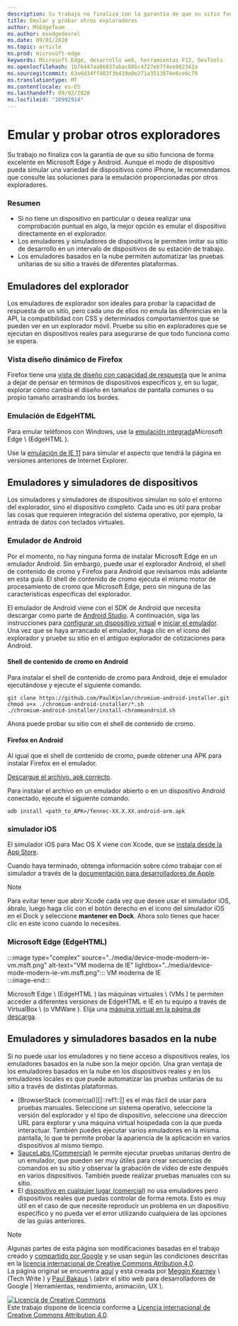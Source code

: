 ```yaml
---
description: Su trabajo no finaliza con la garantía de que su sitio funciona de forma excelente en Microsoft Edge y Android.  Aunque el modo de dispositivo pueda simular una variedad de dispositivos como iPhone, le recomendamos que consulte las soluciones para la emulación proporcionadas por otros exploradores.
title: Emular y probar otros exploradores
author: MSEdgeTeam
ms.author: msedgedevrel
ms.date: 09/01/2020
ms.topic: article
ms.prod: microsoft-edge
keywords: Microsoft Edge, desarrollo web, herramientas F12, DevTools
ms.openlocfilehash: 1b76447aa86837abac88bc4727eb7f4ee082342a
ms.sourcegitcommit: 63e6d34ff483f3b419a0e271a3513874e6ce6c79
ms.translationtype: MT
ms.contentlocale: es-ES
ms.lasthandoff: 09/02/2020
ms.locfileid: "10992914"
---
```

<!-- Copyright Meggin Kearney and Paul Bakaus

   Licensed under the Apache License, Version 2.0 (the "License");
   you may not use this file except in compliance with the License.
   You may obtain a copy of the License at

       https://www.apache.org/licenses/LICENSE-2.0

   Unless required by applicable law or agreed to in writing, software
   distributed under the License is distributed on an "AS IS" BASIS,
   WITHOUT WARRANTIES OR CONDITIONS OF ANY KIND, either express or implied.
   See the License for the specific language governing permissions and
   limitations under the License.  -->





# Emular y probar otros exploradores   




Su trabajo no finaliza con la garantía de que su sitio funciona de forma excelente en Microsoft Edge y Android.  Aunque el modo de dispositivo pueda simular una variedad de dispositivos como iPhone, le recomendamos que consulte las soluciones para la emulación proporcionadas por otros exploradores.  

### Resumen  

*   Si no tiene un dispositivo en particular o desea realizar una comprobación puntual en algo, la mejor opción es emular el dispositivo directamente en el explorador.  
*   Los emuladores y simuladores de dispositivos le permiten imitar su sitio de desarrollo en un intervalo de dispositivos de su estación de trabajo.  
*   Los emuladores basados en la nube permiten automatizar las pruebas unitarias de su sitio a través de diferentes plataformas.  

## Emuladores del explorador  

Los emuladores de explorador son ideales para probar la capacidad de respuesta de un sitio, pero cada uno de ellos no emula las diferencias en la API, la compatibilidad con CSS y determinados comportamientos que se pueden ver en un explorador móvil.  Pruebe su sitio en exploradores que se ejecutan en dispositivos reales para asegurarse de que todo funciona como se espera.  

### Vista diseño dinámico de Firefox  

Firefox tiene una [vista de diseño con capacidad de respuesta][MDNResponsiveDesignMode] que le anima a dejar de pensar en términos de dispositivos específicos y, en su lugar, explorar cómo cambia el diseño en tamaños de pantalla comunes o su propio tamaño arrastrando los bordes.  

### Emulación de EdgeHTML  

Para emular teléfonos con Windows, use la [emulación integrada][DevToolsEdgeHtmlEmulation]Microsoft Edge \ (EdgeHTML \).  

Use la [emulación de IE 11][Ie11DevToolsEmulation] para simular el aspecto que tendrá la página en versiones anteriores de Internet Explorer.  

## Emuladores y simuladores de dispositivos  

Los simuladores y simuladores de dispositivos simulan no solo el entorno del explorador, sino el dispositivo completo.  Cada uno es útil para probar las cosas que requieren integración del sistema operativo, por ejemplo, la entrada de datos con teclados virtuales.  

### Emulador de Android  

<!--  
:::image type="complex" source="../media/device-mode-android-emulator-stock-browser.msft.png" alt-text="Stock Browser in Android Emulator" lightbox="../media/device-mode-android-emulator-stock-browser.msft.png":::
   Stock Browser in Android Emulator  
:::image-end:::  
-->  

Por el momento, no hay ninguna forma de instalar Microsoft Edge en un emulador Android.  Sin embargo, puede usar el explorador Android, el shell de contenido de cromo y Firefox para Android que revisamos más adelante en esta guía.  El shell de contenido de cromo ejecuta el mismo motor de procesamiento de cromo que Microsoft Edge, pero sin ninguna de las características específicas del explorador.  

El emulador de Android viene con el SDK de Android que necesita descargar como parte de [Android Studio][AndroidStudioDownload].  A continuación, siga las instrucciones para [configurar un dispositivo virtual][AndroidStudioCreateManageVirtualDevices] e [iniciar el emulador][AndroidStudioRunAppsAndroidEmulator].  
Una vez que se haya arrancado el emulador, haga clic en el icono del explorador y pruebe su sitio en el antiguo explorador de cotizaciones para Android.  

#### Shell de contenido de cromo en Android  

<!--  
:::image type="complex" source="../media/device-mode-android-avd-contentshell.msft.png" alt-text="Android Emulator Content Shell" lightbox="../media/device-mode-android-avd-contentshell.msft.png":::
   Android Emulator Content Shell  
:::image-end:::  
-->  

Para instalar el shell de contenido de cromo para Android, deje el emulador ejecutándose y ejecute el siguiente comando.  

```shell
git clone https://github.com/PaulKinlan/chromium-android-installer.git
chmod u+x ./chromium-android-installer/*.sh
./chromium-android-installer/install-chromeandroid.sh
```  

Ahora puede probar su sitio con el shell de contenido de cromo.  

#### Firefox en Android  

<!--  
:::image type="complex" source="../media/device-mode-ff-on-android-emulator.msft.png" alt-text="Firefox Icon on Android Emulator" lightbox="../media/device-mode-ff-on-android-emulator.msft.png":::
   Firefox Icon on Android Emulator  
:::image-end:::  
-->  

Al igual que el shell de contenido de cromo, puede obtener una APK para instalar Firefox en el emulador.  

[Descargue el archivo. apk correcto][MozillaFirefoxDownload].  

Para instalar el archivo en un emulador abierto o en un dispositivo Android conectado, ejecute el siguiente comando.  

```shell
adb install <path_to_APK>/fennec-XX.X.XX.android-arm.apk
```  

### simulador iOS  

El simulador iOS para Mac OS X viene con Xcode, que se [instala desde la App Store][MacAppStoreXcode].  

Cuando haya terminado, obtenga información sobre cómo trabajar con el simulador a través de la [documentación para desarrolladores de Apple][AppleSimulatorHelp].  

> [!NOTE]
> Para evitar tener que abrir Xcode cada vez que desee usar el simulador iOS, ábralo, luego haga clic con el botón derecho en el icono del simulador iOS en el Dock y seleccione **mantener en Dock**.  Ahora solo tienes que hacer clic en este icono cuando lo necesites.  

###  Microsoft Edge (EdgeHTML)  

:::image type="complex" source="../media/device-mode-modern-ie-vm.msft.png" alt-text="VM moderna de IE" lightbox="../media/device-mode-modern-ie-vm.msft.png":::
   VM moderna de IE  
:::image-end:::  

Microsoft Edge \ (EdgeHTML \) las máquinas virtuales \ (VMs \) te permiten acceder a diferentes versiones de EdgeHTML e IE en tu equipo a través de VirtualBox \ (o VMWare \).  Elija una [máquina virtual en la página de descarga][MicrosoftDeveloperEdgeVms].  

## Emuladores y simuladores basados en la nube  

Si no puede usar los emuladores y no tiene acceso a dispositivos reales, los emuladores basados en la nube son la mejor opción.  Una gran ventaja de los emuladores basados en la nube en los dispositivos reales y en los emuladores locales es que puede automatizar las pruebas unitarias de su sitio a través de distintas plataformas.  

*   [BrowserStack (comercial)][|::ref1::|] es el más fácil de usar para pruebas manuales.  Seleccione un sistema operativo, seleccione la versión del explorador y el tipo de dispositivo, seleccione una dirección URL para explorar y una máquina virtual hospedada con la que pueda interactuar.  También puedes ejecutar varios emuladores en la misma pantalla, lo que te permite probar la apariencia de la aplicación en varios dispositivos al mismo tiempo.  
*   [SauceLabs (Commercial)][SauceLabs] le permite ejecutar pruebas unitarias dentro de un emulador, que pueden ser muy útiles para crear secuencias de comandos en su sitio y observar la grabación de vídeo de este después en varios dispositivos.  También puede realizar pruebas manuales con su sitio.  
*   El [dispositivo en cualquier lugar (comercial)][AppExperience] no usa emuladores pero dispositivos reales que puedas controlar de forma remota.  Esto es muy útil en el caso de que necesite reproducir un problema en un dispositivo específico y no pueda ver el error utilizando cualquiera de las opciones de las guías anteriores.  

<!--  
 


-->  

<!-- links -->  

[DevToolsEdgeHtmlEmulation]: /microsoft-edge/devtools-guide/emulation "DevTools (EdgeHTML): emulación | Microsoft docs"  

[Ie11DevToolsEmulation]: /previous-versions/windows/internet-explorer/ie-developer/samples/dn255001(v=vs.85) "Emular exploradores, tamaños de pantalla y ubicaciones GPS | Microsoft docs"  

[MicrosoftDeveloperEdgeVms]: https://developer.microsoft.com/microsoft-edge/tools/vms "Descargar máquinas virtuales"  

[AndroidStudioCreateManageVirtualDevices]: https://developer.android.com/tools/devices/managing-avds.html "Crear y administrar dispositivos virtuales | Desarrolladores de Android"  
[AndroidStudioDownload]:  https://developer.android.com/sdk/installing/studio.html "Descargar herramientas de Android Studio y SDK | Desarrolladores de Android"  
[AndroidStudioRunAppsAndroidEmulator]: https://developer.android.com/tools/devices/emulator.html "Ejecutar aplicaciones en el emulador de Android | Desarrolladores de Android"  

[AppExperience]: https://www.sigos.com/app-experience/ "Experiencia de la aplicación"  
[AppleSimulatorHelp]: https://help.apple.com/simulator/mac/current "Ayuda del simulador: actual | Apple"  
[BrowserStack]: https://www.browserstack.com/automate "BrowserStack"  
[MacAppStoreXcode]: https://itunes.apple.com/app/xcode/id497799835 "Xcode en la tienda de aplicaciones para Mac"  
[MDNResponsiveDesignMode]: https://developer.mozilla.org/docs/Tools/Responsive_Design_View "Modo de diseño dinámico | MDN"  
[MozillaFirefoxDownload]: https://www.mozilla.org/firefox/all/#product-android-beta "Descargar el explorador Firefox"  
[SauceLabs]: https://saucelabs.com "Prácticas de salsa"  

> [!NOTE]
> Algunas partes de esta página son modificaciones basadas en el trabajo creado y [compartido por Google][GoogleSitePolicies] y se usan según las condiciones descritas en la [licencia internacional de Creative Commons Atribution 4,0][CCA4IL].  
> La página original se encuentra [aquí](https://developers.google.com/web/tools/chrome-devtools/device-mode/testing-other-browsers) y está creada por [Meggin Kearney][MegginKearney] \ (Tech Write \) y [Paul Bakaus][PaulBakaus] \ (abrir el sitio web para desarrolladores de Google | Herramientas, rendimiento, animación, UX \).  

[![Licencia de Creative Commons][CCby4Image]][CCA4IL]  
Este trabajo dispone de licencia conforme a [Licencia internacional de Creative Commons Attribution 4.0][CCA4IL].  

[CCA4IL]: https://creativecommons.org/licenses/by/4.0  
[CCby4Image]: https://i.creativecommons.org/l/by/4.0/88x31.png  
[GoogleSitePolicies]: https://developers.google.com/terms/site-policies  
[KayceBasques]: https://developers.google.com/web/resources/contributors/kaycebasques  
[MegginKearney]: https://developers.google.com/web/resources/contributors/megginkearney  
[PaulBakaus]: https://developers.google.com/web/resources/contributors/pbakaus  
